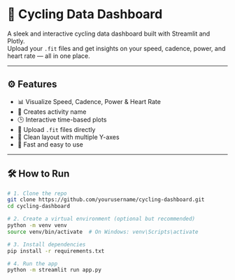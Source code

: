 # 🚴 Cycling Data Dashboard

A sleek and interactive cycling data dashboard built with Streamlit and Plotly.  
Upload your `.fit` files and get insights on your speed, cadence, power, and heart rate — all in one place.

---

## ⚙️ Features

- 📊 Visualize Speed, Cadence, Power & Heart Rate
- 🤔 Creates activity name
- 🕒 Interactive time-based plots
- 📁 Upload `.fit` files directly
- 🔄 Clean layout with multiple Y-axes
- 🚀 Fast and easy to use

---

## 🛠️ How to Run

```bash
# 1. Clone the repo
git clone https://github.com/yourusername/cycling-dashboard.git
cd cycling-dashboard

# 2. Create a virtual environment (optional but recommended)
python -m venv venv
source venv/bin/activate  # On Windows: venv\Scripts\activate

# 3. Install dependencies
pip install -r requirements.txt

# 4. Run the app
python -m streamlit run app.py
